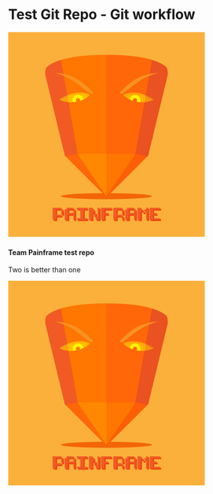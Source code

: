 # Test Git Repo - Git workflow

<img src="painframe.png" width="400">

#### Team Painframe test repo

Two is better than one

<img src="painframe.png" width="400">